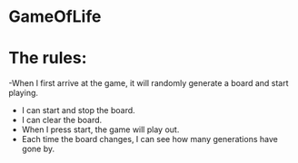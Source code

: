 # GameOfLife

# The rules:
-When I first arrive at the game, it will randomly generate a board and start playing.
- I can start and stop the board.
- I can clear the board.
- When I press start, the game will play out.
- Each time the board changes, I can see how many generations have gone by.
